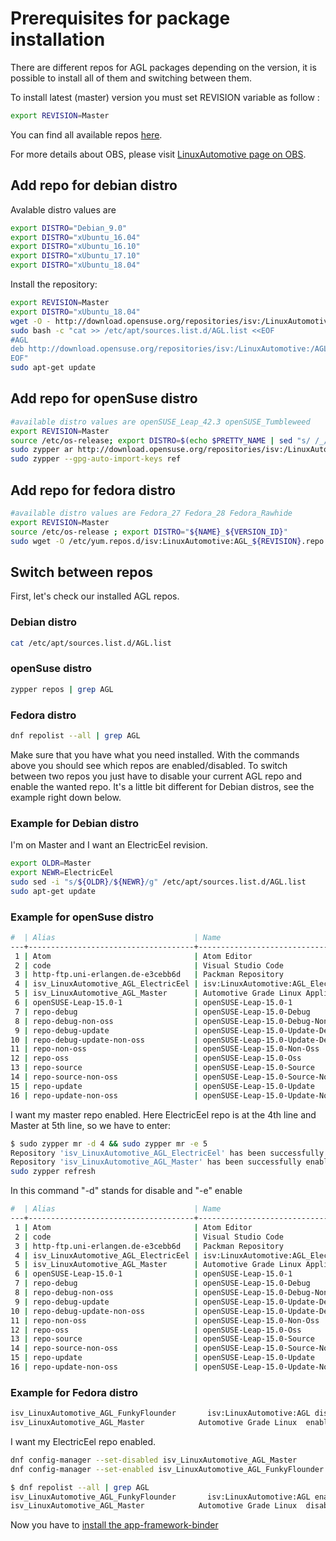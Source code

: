 # Prerequisites for package installation

There are different repos for AGL packages depending on the version, it is
possible to install all of them and switching between them.

To install latest (master) version you must set REVISION variable as follow :

```bash
export REVISION=Master
```

You can find all available repos [here](https://build.opensuse.org/project/subprojects/isv:LinuxAutomotive#).

For more details about OBS, please visit [LinuxAutomotive page on OBS](https://build.opensuse.org/project/show/isv:LinuxAutomotive).

## Add repo for debian distro

Avalable distro values are

```bash
export DISTRO="Debian_9.0"
export DISTRO="xUbuntu_16.04"
export DISTRO="xUbuntu_16.10"
export DISTRO="xUbuntu_17.10"
export DISTRO="xUbuntu_18.04"
```

Install the repository:

```bash
export REVISION=Master
export DISTRO="xUbuntu_18.04"
wget -O - http://download.opensuse.org/repositories/isv:/LinuxAutomotive:/AGL_${REVISION}/${DISTRO}/Release.key | sudo apt-key add -
sudo bash -c "cat >> /etc/apt/sources.list.d/AGL.list <<EOF
#AGL
deb http://download.opensuse.org/repositories/isv:/LinuxAutomotive:/AGL_${REVISION}/${DISTRO}/ ./
EOF"
sudo apt-get update
```

## Add repo for openSuse distro

```bash
#available distro values are openSUSE_Leap_42.3 openSUSE_Tumbleweed
export REVISION=Master
source /etc/os-release; export DISTRO=$(echo $PRETTY_NAME | sed "s/ /_/g")
sudo zypper ar http://download.opensuse.org/repositories/isv:/LinuxAutomotive:/AGL_${REVISION}/${DISTRO}/isv:LinuxAutomotive:AGL_${REVISION}.repo
sudo zypper --gpg-auto-import-keys ref
```

## Add repo for fedora distro

```bash
#available distro values are Fedora_27 Fedora_28 Fedora_Rawhide
export REVISION=Master
source /etc/os-release ; export DISTRO="${NAME}_${VERSION_ID}"
sudo wget -O /etc/yum.repos.d/isv:LinuxAutomotive:AGL_${REVISION}.repo http://download.opensuse.org/repositories/isv:/LinuxAutomotive:/AGL_${REVISION}/${DISTRO}/isv:LinuxAutomotive:AGL_${REVISION}.repo
```

## Switch between repos

First, let's check our installed AGL repos.

### Debian distro

```bash
cat /etc/apt/sources.list.d/AGL.list
```

### openSuse distro

```bash
zypper repos | grep AGL
```

### Fedora distro

```bash
dnf repolist --all | grep AGL
```

Make sure that you have what you need installed.
With the commands above you should see which repos are enabled/disabled.
To switch between two repos you just have to disable your current AGL repo and
enable the wanted repo.
It's a little bit different for Debian distros, see the example right down
below.

### Example for Debian distro

I'm on Master and I want an ElectricEel revision.

```bash
export OLDR=Master
export NEWR=ElectricEel
sudo sed -i "s/${OLDR}/${NEWR}/g" /etc/apt/sources.list.d/AGL.list
sudo apt-get update
```

### Example for openSuse distro

```bash
#  | Alias                               | Name                                                                                      | Enabled | GPG Check | Refresh
---+-------------------------------------+-------------------------------------------------------------------------------------------+---------+-----------+--------
 1 | Atom                                | Atom Editor                                                                               | Yes     | (r ) Yes  | No
 2 | code                                | Visual Studio Code                                                                        | Yes     | (r ) Yes  | No
 3 | http-ftp.uni-erlangen.de-e3cebb6d   | Packman Repository                                                                        | Yes     | (r ) Yes  | Yes
 4 | isv_LinuxAutomotive_AGL_ElectricEel | isv:LinuxAutomotive:AGL_ElectricEel (openSUSE_Leap_15.0)                                  | Yes     | (r ) Yes  | No
 5 | isv_LinuxAutomotive_AGL_Master      | Automotive Grade Linux Application Development tools - master branch (openSUSE_Leap_15.0) | No      | ----      | ----
 6 | openSUSE-Leap-15.0-1                | openSUSE-Leap-15.0-1                                                                      | No      | ----      | ----
 7 | repo-debug                          | openSUSE-Leap-15.0-Debug                                                                  | No      | ----      | ----
 8 | repo-debug-non-oss                  | openSUSE-Leap-15.0-Debug-Non-Oss                                                          | No      | ----      | ----
 9 | repo-debug-update                   | openSUSE-Leap-15.0-Update-Debug                                                           | No      | ----      | ----
10 | repo-debug-update-non-oss           | openSUSE-Leap-15.0-Update-Debug-Non-Oss                                                   | No      | ----      | ----
11 | repo-non-oss                        | openSUSE-Leap-15.0-Non-Oss                                                                | Yes     | (r ) Yes  | Yes
12 | repo-oss                            | openSUSE-Leap-15.0-Oss                                                                    | Yes     | (r ) Yes  | Yes
13 | repo-source                         | openSUSE-Leap-15.0-Source                                                                 | No      | ----      | ----
14 | repo-source-non-oss                 | openSUSE-Leap-15.0-Source-Non-Oss                                                         | No      | ----      | ----
15 | repo-update                         | openSUSE-Leap-15.0-Update                                                                 | Yes     | (r ) Yes  | Yes
16 | repo-update-non-oss                 | openSUSE-Leap-15.0-Update-Non-Oss                                                         | Yes     | (r ) Yes  | Yes
```

I want my master repo enabled. Here ElectricEel repo is at the 4th line and Master at 5th line, so we have to enter:

```bash
$ sudo zypper mr -d 4 && sudo zypper mr -e 5
Repository 'isv_LinuxAutomotive_AGL_ElectricEel' has been successfully disabled.
Repository 'isv_LinuxAutomotive_AGL_Master' has been successfully enabled.
sudo zypper refresh
```

In this command "-d" stands for disable and "-e" enable

```bash
#  | Alias                               | Name                                                                                      | Enabled | GPG Check | Refresh
---+-------------------------------------+-------------------------------------------------------------------------------------------+---------+-----------+--------
 1 | Atom                                | Atom Editor                                                                               | Yes     | (r ) Yes  | No
 2 | code                                | Visual Studio Code                                                                        | Yes     | (r ) Yes  | No
 3 | http-ftp.uni-erlangen.de-e3cebb6d   | Packman Repository                                                                        | Yes     | (r ) Yes  | Yes
 4 | isv_LinuxAutomotive_AGL_ElectricEel | isv:LinuxAutomotive:AGL_ElectricEel (openSUSE_Leap_15.0)                                  | No      | ----      | ----
 5 | isv_LinuxAutomotive_AGL_Master      | Automotive Grade Linux Application Development tools - master branch (openSUSE_Leap_15.0) | Yes     | (r ) Yes  | No
 6 | openSUSE-Leap-15.0-1                | openSUSE-Leap-15.0-1                                                                      | No      | ----      | ----
 7 | repo-debug                          | openSUSE-Leap-15.0-Debug                                                                  | No      | ----      | ----
 8 | repo-debug-non-oss                  | openSUSE-Leap-15.0-Debug-Non-Oss                                                          | No      | ----      | ----
 9 | repo-debug-update                   | openSUSE-Leap-15.0-Update-Debug                                                           | No      | ----      | ----
10 | repo-debug-update-non-oss           | openSUSE-Leap-15.0-Update-Debug-Non-Oss                                                   | No      | ----      | ----
11 | repo-non-oss                        | openSUSE-Leap-15.0-Non-Oss                                                                | Yes     | (r ) Yes  | Yes
12 | repo-oss                            | openSUSE-Leap-15.0-Oss                                                                    | Yes     | (r ) Yes  | Yes
13 | repo-source                         | openSUSE-Leap-15.0-Source                                                                 | No      | ----      | ----
14 | repo-source-non-oss                 | openSUSE-Leap-15.0-Source-Non-Oss                                                         | No      | ----      | ----
15 | repo-update                         | openSUSE-Leap-15.0-Update                                                                 | Yes     | (r ) Yes  | Yes
16 | repo-update-non-oss                 | openSUSE-Leap-15.0-Update-Non-Oss                                                         | Yes     | (r ) Yes  | Yes
```

### Example for Fedora distro

```bash
isv_LinuxAutomotive_AGL_FunkyFlounder       isv:LinuxAutomotive:AGL disabled
isv_LinuxAutomotive_AGL_Master            Automotive Grade Linux  enabled
```

I want my ElectricEel repo enabled.

```bash
dnf config-manager --set-disabled isv_LinuxAutomotive_AGL_Master
dnf config-manager --set-enabled isv_LinuxAutomotive_AGL_FunkyFlounder
```

```bash
$ dnf repolist --all | grep AGL
isv_LinuxAutomotive_AGL_FunkyFlounder       isv:LinuxAutomotive:AGL enabled
isv_LinuxAutomotive_AGL_Master            Automotive Grade Linux  disabled
```

Now you have to [install the app-framework-binder](http://docs.automotivelinux.org/master/docs/devguides/en/dev/reference/host-configuration/docs/2_AGL_Application_Framework.html)
